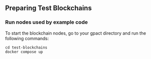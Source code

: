 ## Preparing Test Blockchains


### Run nodes used by example code
To start the blockchain nodes, go to your gpact 
directory and run the following commands:
```$xslt
cd test-blockchains
docker compose up
```




